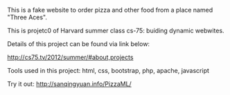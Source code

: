 This is a fake website to order pizza and other food from a place named "Three Aces".

This is projetc0 of Harvard summer class cs-75: buiding dynamic webwites.

Details of this project can be found via link below:

http://cs75.tv/2012/summer/#about,projects

Tools used in this project: html, css, bootstrap, php, apache, javascript

Try it out: http://sanqingyuan.info/PizzaML/

